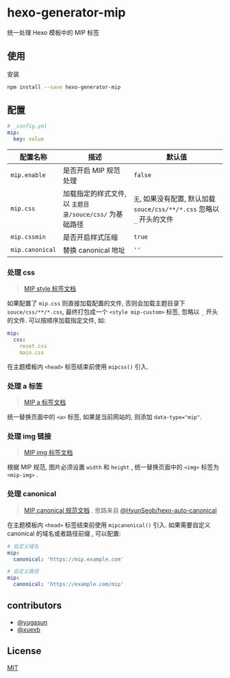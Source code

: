 # hexo-generator-mip

统一处理 Hexo 模板中的 MIP 标签

## 使用

安装

``` bash
npm install --save hexo-generator-mip
```

## 配置

``` yaml
# _config.yml
mip:
  key: value
```

配置名称 | 描述 | 默认值
--- | --- | ---
`mip.enable` | 是否开启 MIP 规范处理 | `false`
`mip.css` | 加载指定的样式文件, 以 `主题目录/souce/css/` 为基础路径 | `无`, 如果没有配置, 默认加载 `souce/css/**/*.css` 忽略以 `_` 开头的文件
`mip.cssmin` | 是否开启样式压缩 | `true`
`mip.canonical` | 替换 canonical 地址 | `''`

### 处理 css

> [MIP style 标签文档](https://www.mipengine.org/doc/2-tech/1-mip-html.html)

如果配置了 `mip.css` 则直接加载配置的文件, 否则会加载主题目录下 `souce/css/**/*.css`, 最终打包成一个 `<style mip-custom>` 标签, 忽略以 `_` 开头的文件. 可以按顺序加载指定文件, 如:

``` yaml
mip:
  css:
    reset.css
    main.css
```

在主题模板内 `<head>` 标签结束前使用 `mipcss()` 引入.

### 处理 a 标签

> [MIP a 标签文档](https://www.mipengine.org/examples/mip-extensions/mip-link.html)

统一替换页面中的 `<a>` 标签, 如果是当前网站的, 则添加 `data-type="mip"`.

### 处理 img 链接

> [MIP img 标签文档](https://www.mipengine.org/examples/mip/mip-img.html)

根据 MIP 规范, 图片必须设置 `width` 和 `height` , 统一替换页面中的 `<img>` 标签为 `<mip-img>` .

### 处理 canonical

> [MIP canonical 规范文档](https://www.mipengine.org/doc/2-tech/5-show-your-page.html) , 思路来自 [@HyunSeob/hexo-auto-canonical](https://github.com/HyunSeob/hexo-auto-canonical)

在主题模板内 `<head>` 标签结束前使用 `mipcanonical()` 引入. 如果需要自定义 canonical 的域名或者路径前缀 , 可以配置:

``` yaml
# 自定义域名
mip:
  canonical: 'https://mip.example.com'

# 自定义路径
mip:
  canonical: 'https://example.com/mip'
```

## contributors

- [@yugasun](https://github.com/yugasun/)
- [@xuexb](https://github.com/xuexb/)

## License

[MIT](./LICENSE)
